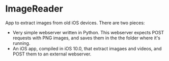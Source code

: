 # ImageReader
App to extract images from old iOS devices. There are two pieces:
- Very simple webserver written in Python. This webserver expects POST requests with PNG images, and saves them in the the folder where it's running.
- An iOS app, compiled in iOS 10.0, that extract imagaes and videos, and POST them to an external webserver.
